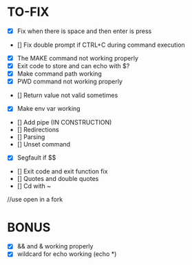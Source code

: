 # TO-FIX

- [x] Fix when there is space and then enter is press
- [] Fix double prompt if CTRL+C during command execution
- [x] The MAKE command not working properly
- [x] Exit code to store and can echo with $?
- [x] Make command path working
- [x] PWD command not working properly
- [] Return value not valid sometimes
- [x] Make env var working
- [] Add pipe (IN CONSTRUCTION)
- [] Redirections
- [] Parsing
- [] Unset command
- [x] Segfault if $$
- [] Exit code and exit function fix 
- [] Quotes and double quotes
- [] Cd with ~

//use open in a fork

# BONUS

- [x] && and & working properly
- [x] wildcard for echo working (echo *)
